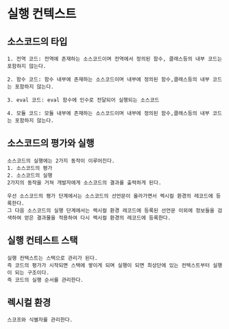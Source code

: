# 실행 컨텍스트

## 소스코드의 타입

    1. 전역 코드: 전역에 존재하는 소스코드이며 전역에서 정의된 함수, 클래스등의 내부 코드는 포함하지 않는다.

    2. 함수 코드: 함수 내부에 존재하는 소스코드이며 내부에 정의된 함수,클래스등의 내부 코드는 포함하지 않는다.

    3. eval 코드: eval 함수에 인수로 전달되어 실행되는 소스코드

    4. 모듈 코드: 모듈 내부에 존재하는 소스코드이며 내부에 정의된 함수,클래스등의 내부 코드는 포함하지 않는다.

## 소스코드의 평가와 실행

    소스코드의 실행에는 2가지 동작이 이루어진다.
    1. 소스코드의 평가
    2. 소스코드의 실행
    2가지의 동작을 거쳐 개발자에게 소스코드의 결과를 출력하게 된다.

    우선 소스코드의 평가 단계에서는 소스코드의 선언문이 올라가면서 렉시컬 환경의 레코드에 등록한다.
    그 다음 소스코드의 실행 단계에서는 렉시컬 환경 레코드에 등록된 선언문 이외에 정보들을 검색하여 얻은 결과물을 적용하여 다시 렉시컬 환경의 레코드에 등록한다.

## 실행 컨테스트 스택

    실행 컨텍스트는 스택으로 관리가 된다.
    즉 코드의 평가가 시작되면 스택에 쌓이게 되며 실행이 되면 최상단에 있는 컨텍스트부터 실행이 되는 구조이다.
    즉 코드의 실행 순서를 관리한다.

## 렉시컬 환경

    스코프와 식별자를 관리한다.
